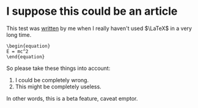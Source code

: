 # I suppose this could be an article #

This test was [written](http://example.com "An Example") by me when I really haven't
used $\LaTeX$ in a very long time.

    \begin{equation}
    E = mc^2
    \end{equation}

So please take these things into account:

1. I could be completely wrong.
2. This might be completely useless.

In other words, this is a beta feature, caveat emptor.